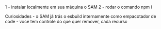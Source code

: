 1 - instalar localmente em sua máquina o SAM
2 - rodar o comando npm i


Curiosidades
    - o SAM já trás o esbuild internamente como empacotador de code
    - voce tem controle do que quer remover, cada recurso